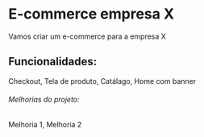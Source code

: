 # E-commerce empresa X

Vamos criar um e-commerce para a empresa X 

## Funcionalidades:

Checkout, Tela de produto, Catálago, Home com banner

###### Melhorias do projeto: 

Melhoria 1, Melhoria 2